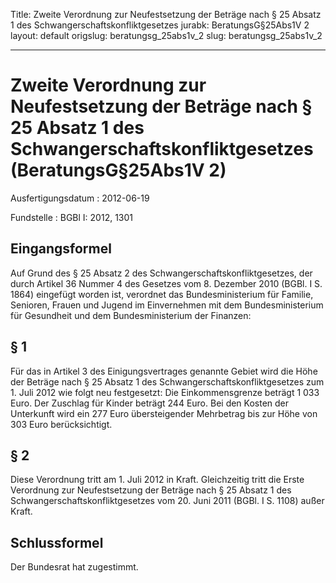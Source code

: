 Title: Zweite Verordnung zur Neufestsetzung der Beträge nach § 25 Absatz 1 des Schwangerschaftskonfliktgesetzes
jurabk: BeratungsG§25Abs1V 2
layout: default
origslug: beratungsg_25abs1v_2
slug: beratungsg_25abs1v_2

---

# Zweite Verordnung zur Neufestsetzung der Beträge nach § 25 Absatz 1 des Schwangerschaftskonfliktgesetzes (BeratungsG§25Abs1V 2)

Ausfertigungsdatum
:   2012-06-19

Fundstelle
:   BGBl I: 2012, 1301


## Eingangsformel

Auf Grund des § 25 Absatz 2 des Schwangerschaftskonfliktgesetzes, der
durch Artikel 36 Nummer 4 des Gesetzes vom 8. Dezember 2010 (BGBl. I
S. 1864) eingefügt worden ist, verordnet das Bundesministerium für
Familie, Senioren, Frauen und Jugend im Einvernehmen mit dem
Bundesministerium für Gesundheit und dem Bundesministerium der
Finanzen:


## § 1

Für das in Artikel 3 des Einigungsvertrages genannte Gebiet wird die
Höhe der Beträge nach § 25 Absatz 1 des
Schwangerschaftskonfliktgesetzes zum 1. Juli 2012 wie folgt neu
festgesetzt:
Die Einkommensgrenze beträgt 1 033 Euro.
Der Zuschlag für Kinder beträgt 244 Euro.
Bei den Kosten der Unterkunft wird ein 277 Euro übersteigender
Mehrbetrag bis zur Höhe von 303 Euro berücksichtigt.


## § 2

Diese Verordnung tritt am 1. Juli 2012 in Kraft. Gleichzeitig tritt
die Erste Verordnung zur Neufestsetzung der Beträge nach § 25 Absatz 1
des Schwangerschaftskonfliktgesetzes vom 20. Juni 2011 (BGBl. I S.
1108) außer Kraft.


## Schlussformel

Der Bundesrat hat zugestimmt.

